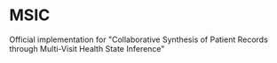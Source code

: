 # MSIC
Official implementation for "Collaborative Synthesis of Patient Records through Multi-Visit Health State Inference"
